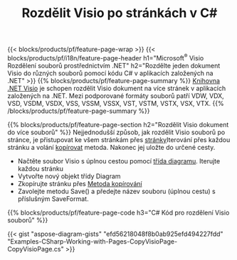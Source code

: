 ﻿---
title: Rozdělit Visio po stránkách v C#
url: /cs/net/splitter/
description: C# zdrojové kódy, které vysvětlují, jak rozdělit soubory Microsoft Visio do více souborů v aplikacích Visual C#.NET
---
{{< blocks/products/pf/feature-page-wrap >}}
{{< blocks/products/pf/i18n/feature-page-header h1="Microsoft<sup>&reg;</sup> Visio Rozdělení souborů prostřednictvím .NET" h2="Rozdělte jeden dokument Visio do různých souborů pomocí kódu C# v aplikacích založených na .NET" >}}
{{% blocks/products/pf/feature-page-summary %}}
[Knihovna .NET Visio](/diagram/net/) je schopen rozdělit Visio dokument na více stránek v aplikacích založených na .NET. Mezi podporované formáty souborů patří VDW, VDX, VSD, VSDM, VSDX, VSS, VSSM, VSSX, VST, VSTM, VSTX, VSX, VTX.
{{% /blocks/products/pf/feature-page-summary %}}

{{% blocks/products/pf/feature-page-section h2="Rozdělit Visio dokument do více souborů" %}}
Nejjednodušší způsob, jak rozdělit Visio souborů po stránce, je přistupovat ke všem stránkám přes [stránky](https://apireference.aspose.com/diagram/net/aspose.diagram/diagram/properties/pages)Iterování přes každou stránku a volání [kopírovat](https://apireference.aspose.com/diagram/net/aspose.diagram/page/methods/copy) metoda. Nakonec jej uložte do určené cesty. 

+ Načtěte soubor Visio s úplnou cestou pomocí [třída diagramu](https://apireference.aspose.com/diagram/net/aspose.diagram/diagram).
Iterujte každou stránku
+ Vytvořte nový objekt třídy Diagram
+ Zkopírujte stránku přes [Metoda kopírování](https://apireference.aspose.com/diagram/net/aspose.diagram/page/methods/copy)
+ Zavolejte metodu Save() a předejte název souboru (úplnou cestu) s příslušným SaveFormat.

{{% blocks/products/pf/feature-page-code h3="C# Kód pro rozdělení Visio souborů" %}}

{{< gist "aspose-diagram-gists" "efd56218048f8b0ab925efd494227fdd" "Examples-CSharp-Working-with-Pages-CopyVisioPage-CopyVisioPage.cs" >}}
